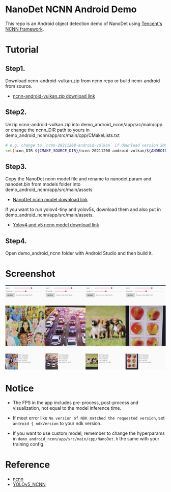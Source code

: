 # NanoDet NCNN Android Demo

This repo is an Android object detection demo of NanoDet using
[Tencent's NCNN framework](https://github.com/Tencent/ncnn).

# Tutorial

## Step1.
Download ncnn-android-vulkan.zip from ncnn repo or build ncnn-android from source.

- [ncnn-android-vulkan.zip download link](https://github.com/Tencent/ncnn/releases)

## Step2.
Unzip ncnn-android-vulkan.zip into demo_android_ncnn/app/src/main/cpp or change the ncnn_DIR path to yours in demo_android_ncnn/app/src/main/cpp/CMakeLists.txt

```bash
# e.g. change to `ncnn-20211208-android-vulkan` if download version 200211208
set(ncnn_DIR ${CMAKE_SOURCE_DIR}/ncnn-20211208-android-vulkan/${ANDROID_ABI}/lib/cmake/ncnn)
```

## Step3.
Copy the NanoDet ncnn model file and rename to nanodet.param and nanodet.bin from models folder into demo_android_ncnn/app/src/main/assets

* [NanoDet ncnn model download link](https://drive.google.com/file/d/1cuVBJiFKwyq1-l3AwHoP2boTesUQP-6K/view?usp=sharing)

If you want to run yolov4-tiny and yolov5s, download them and also put in demo_android_ncnn/app/src/main/assets.

* [Yolov4 and v5 ncnn model download link](https://drive.google.com/file/d/1Qk_1fDvOcFmNppDnaMFW-xFpMgLDyeAs/view?usp=sharing)

## Step4.
Open demo_android_ncnn folder with Android Studio and then build it.

# Screenshot
![](Android_demo.jpg)

# Notice

* The FPS in the app includes pre-process, post-process and visualization, not equal to the model inference time.

* If meet error like `No version of NDK matched the requested version`, set `android { ndkVersion` to your ndk version.

* If you want to use custom model, remember to change the hyperparams in `demo_android_ncnn/app/src/main/cpp/NanoDet.h` the same with your training config.

# Reference

* [ncnn](https://github.com/tencent/ncnn)
* [YOLOv5_NCNN](https://github.com/WZTENG/YOLOv5_NCNN)
